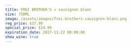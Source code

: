 ```yaml
---
title: FREI BROTHER'S = sauvignon blanc
size: 750ML
image: /assets/images/frei-brothers-sauvignon-blanc.png
reg_price: $17.99
special_price: $14.99
expiration_date: 2017-11-22 00:00:00
show_wine: true
---
```




